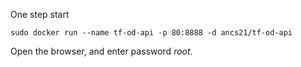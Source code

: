 One step start

```
sudo docker run --name tf-od-api -p 80:8888 -d ancs21/tf-od-api
```

Open the browser, and enter password *root*.




